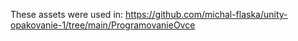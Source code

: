 These assets were used in: https://github.com/michal-flaska/unity-opakovanie-1/tree/main/ProgramovanieOvce